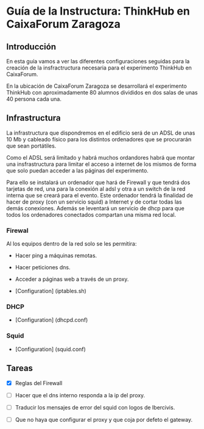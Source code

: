 # Guía de la Instructura: ThinkHub en CaixaForum Zaragoza

## Introducción
En esta guía vamos a ver las diferentes configuraciones seguidas para 
la creación de la insfractructura necesaria para el experimento 
ThinkHub en CaixaForum.

En la ubicación de CaixaForum Zaragoza se desarrollará el experimento 
ThinkHub con aproximadamente 80 alumnos divididos en dos salas de unas 
40 persona cada una.

## Infrastructura
La infrastructura que dispondremos en el edificio será de un ADSL de 
unas 10 Mb y cableado físico para los distintos ordenadores que se 
procurarán que sean portátiles.

Como el ADSL será limitado y habrá muchos ordandores habrá que montar una 
insfrastructura para limitar el acceso a internet de los mismos de forma 
que solo puedan acceder a las páginas del experimento.

Para ello se instalará un ordenador que hará de Firewall y que tendrá dos 
tarjetas de red, una para la conexión al adsl y otra a un switch de la 
red interna que se creará para el evento. Este ordenador tendrá la finalidad 
de hacer de proxy (con un servicio squid) a Internet y de cortar todas las 
demás conexiones. Además se leventará un servicio de dhcp para que todos los 
ordenadores conectados compartan una misma red local.

### Firewal
Al los equipos dentro de la red solo se les permitira:
 - Hacer ping a máquinas remotas.
 - Hacer peticiones dns.
 - Acceder a páginas web a través de un proxy.

 - [Configuration] (iptables.sh)

### DHCP
 - [Configuration] (dhcpd.conf)

### Squid
 - [Configuration] (squid.conf)

## Tareas
- [X] Reglas del Firewall
- [ ] Hacer que el dns interno responda a la ip del proxy.
- [ ] Traducir los mensajes de error del squid con logos de Ibercivis.
- [ ] Que no haya que configurar el proxy y que coja por defeto el gateway.

